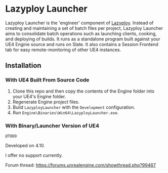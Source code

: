 # Lazyploy Launcher

Lazyploy Launcher is the 'engineer' component of [Lazyploy](https://github.com/Allar/lazyploy-server). Instead of creating and maintaining a set of batch files per project, Lazyploy Launcher aims to consolidate batch operations such as launching clients, cooking, and deploying of builds. It runs as a standalone program built against your UE4 Engine source and runs on Slate. It also contains a Session Frontend tab for easy remote-monitoring of other UE4 instances. 

## Installation

### With UE4 Built From Source Code

1. Clone this repo and then copy the contents of the Engine folder into your UE4's Engine folder.
1. Regenerate Engine project files.
1. Build `LazyployLauncher` with the `Development` configuration.
1. Run `Engine\Binaries\Win64\LazyployLauncher.exe`.

### With Binary/Launcher Version of UE4

    @TODO

Developed on 4.10.

I offer no support currently.

Forum thread: https://forums.unrealengine.com/showthread.php?99467
